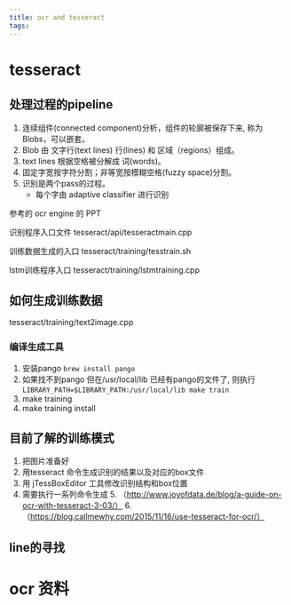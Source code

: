 ```yaml
---
title: ocr and tesseract
tags:
---
```


# tesseract
## 处理过程的pipeline

1. 连续组件(connected component)分析，组件的轮廓被保存下来, 称为Blobs，可以嵌套。
2. Blob 由 文字行(text lines) 行(lines) 和 区域（regions）组成。
3. text lines 根据空格被分解成 词(words)。
4. 固定字宽按字符分割；非等宽按模糊空格(fuzzy space)分割。
5. 识别是两个pass的过程。
   - 每个字由 adaptive classifier 进行识别

参考的 ocr engine 的 PPT

识别程序入口文件
tesseract/api/tesseractmain.cpp

训练数据生成的入口
tesseract/training/tesstrain.sh

lstm训练程序入口
tesseract/training/lstmtraining.cpp


## 如何生成训练数据
tesseract/training/text2image.cpp

### 编译生成工具
1. 安装pango `brew install pango`
2. 如果找不到pango 但在/usr/local/lib 已经有pango的文件了, 则执行 `LIBRARY_PATH=$LIBRARY_PATH:/usr/local/lib make train`
3. make training
4. make training install

## 目前了解的训练模式
1. 把图片准备好
2. 用tesseract 命令生成识别的结果以及对应的box文件
3. 用 jTessBoxEditor 工具修改识别结构和box位置
4. 需要执行一系列命令生成 
    5. （http://www.joyofdata.de/blog/a-guide-on-ocr-with-tesseract-3-03/）
    6. （https://blog.callmewhy.com/2015/11/16/use-tesseract-for-ocr/）

## line的寻找

# ocr 资料
